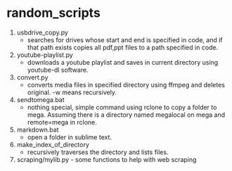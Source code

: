 # random_scripts
1. usbdrive_copy.py
   - searches for drives whose start and end is specified in code, and if that path exists copies all pdf,ppt files to a path specified in code.
2. youtube-playlist.py
   - downloads a youtube playlist and saves in current directory using youtube-dl software.
3. convert.py 
   - converts media files in specified directory using ffmpeg and deletes original. -w means recursively.
4. sendtomega.bat
   - nothing special, simple command using rclone to copy a folder to mega. Assuming there is a directory named megalocal on mega and remote=mega in rclone.
5. markdown.bat
   - open a folder in sublime text.
6. make_index_of_directory
   - recursively traverses the directory and lists files.
7. scraping/mylib.py - some functions to help with web scraping
